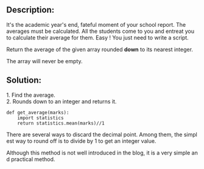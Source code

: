 ## Description:

It's the academic year's end, fateful moment of your school report. The averages must be calculated. All the students come to you and entreat you to calculate their average for them. Easy ! You just need to write a script.

Return the average of the given array rounded **down** to its nearest integer.

The array will never be empty.

## Solution:

1\. Find the average.  
2. Rounds down to an integer and returns it.

```
def get_average(marks):
    import statistics
    return statistics.mean(marks)//1
```

There are several ways to discard the decimal point. Among them, the simplest way to round off is to divide by 1 to get an integer value.  
  
Although this method is not well introduced in the blog, it is a very simple and practical method.